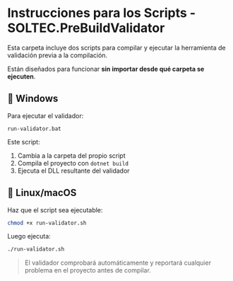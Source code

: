 ﻿# Instrucciones para los Scripts - SOLTEC.PreBuildValidator

Esta carpeta incluye dos scripts para compilar y ejecutar la herramienta de validación previa a la compilación.

Están diseñados para funcionar **sin importar desde qué carpeta se ejecuten**.

## 🚀 Windows

Para ejecutar el validador:
```
run-validator.bat
```

Este script:
1. Cambia a la carpeta del propio script
2. Compila el proyecto con `dotnet build`
3. Ejecuta el DLL resultante del validador

## 🐧 Linux/macOS

Haz que el script sea ejecutable:
```bash
chmod +x run-validator.sh
```

Luego ejecuta:
```bash
./run-validator.sh
```

> El validador comprobará automáticamente y reportará cualquier problema en el proyecto antes de compilar.
